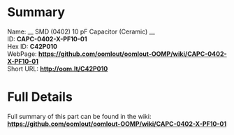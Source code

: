 
Summary
=================
  
Name: __ SMD (0402) 10 pF Capacitor (Ceramic) __    
ID: __CAPC-0402-X-PF10-01__   
Hex ID: __C42P010__   
WebPage: __https://github.com/oomlout/oomlout-OOMP/wiki/CAPC-0402-X-PF10-01__   
Short URL: __http://oom.lt/C42P010__   

Full Details
==========================
Full summary of this part can be found in the wiki:   
__https://github.com/oomlout/oomlout-OOMP/wiki/CAPC-0402-X-PF10-01__    

